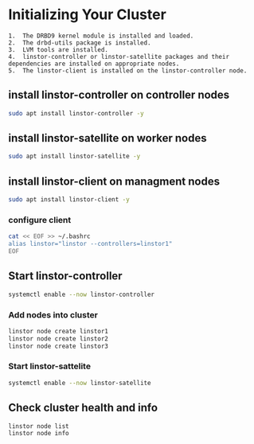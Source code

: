 # Initializing Your Cluster
```text
1.  The DRBD9 kernel module is installed and loaded.
2.  The drbd-utils package is installed.
3.  LVM tools are installed.
4.  linstor-controller or linstor-satellite packages and their dependencies are installed on appropriate nodes.
5.  The linstor-client is installed on the linstor-controller node.
```

## install linstor-controller on controller nodes
```bash
sudo apt install linstor-controller -y
```
## install linstor-satellite on worker nodes
```bash
sudo apt install linstor-satellite -y
```
## install linstor-client on managment nodes
```bash
sudo apt install linstor-client -y
```
### configure client
```bash
cat << EOF >> ~/.bashrc
alias linstor="linstor --controllers=linstor1"
EOF
```

## Start linstor-controller
```bash
systemctl enable --now linstor-controller
```

### Add nodes into cluster
```bash
linstor node create linstor1
linstor node create linstor2
linstor node create linstor3
```
### Start linstor-sattelite
```bash
systemctl enable --now linstor-satellite
```

## Check cluster health and info
```bash
linstor node list 
linstor node info
```